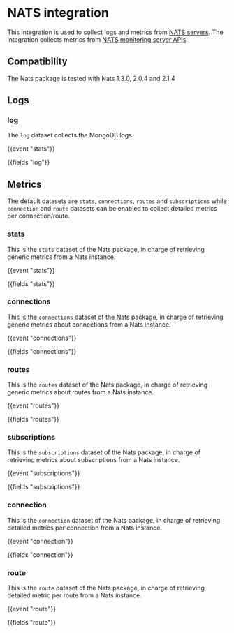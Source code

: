 # NATS integration

This integration is used to collect logs and metrics from [NATS servers](https://nats.io/).
The integration collects metrics from [NATS monitoring server APIs](https://nats.io/documentation/managing_the_server/monitoring/).


## Compatibility

The Nats package is tested with Nats 1.3.0, 2.0.4 and 2.1.4

## Logs

### log

The `log` dataset collects the MongoDB logs.

{{event "stats"}}

{{fields "log"}}

## Metrics

The default datasets are `stats`, `connections`, `routes` and `subscriptions` while `connection` and `route`
datasets can be enabled to collect detailed metrics per connection/route.

### stats

This is the `stats` dataset of the Nats package, in charge of retrieving generic
metrics from a Nats instance.


{{event "stats"}}

{{fields "stats"}}

### connections

This is the `connections` dataset of the Nats package, in charge of retrieving generic
metrics about connections from a Nats instance.

{{event "connections"}}

{{fields "connections"}}

### routes

This is the `routes` dataset of the Nats package, in charge of retrieving generic
metrics about routes from a Nats instance.

{{event "routes"}}

{{fields "routes"}}

### subscriptions

This is the `subscriptions` dataset of the Nats package, in charge of retrieving
metrics about subscriptions from a Nats instance.

{{event "subscriptions"}}

{{fields "subscriptions"}}

### connection

This is the `connection` dataset of the Nats package, in charge of retrieving detailed
metrics per connection from a Nats instance.

{{event "connection"}}

{{fields "connection"}}

### route

This is the `route` dataset of the Nats package, in charge of retrieving detailed
metric per route from a Nats instance.

{{event "route"}}

{{fields "route"}}
